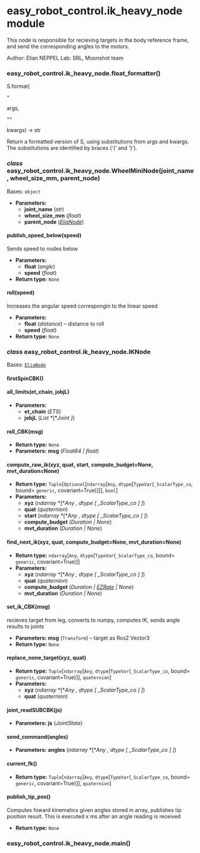 # easy_robot_control.ik_heavy_node module

This node is responsible for recieving targets in the body reference frame, and send the
corresponding angles to the motors.

Author: Elian NEPPEL
Lab: SRL, Moonshot team

### easy_robot_control.ik_heavy_node.float_formatter()

S.format(

```
*
```

args, 

```
**
```

kwargs) -> str

Return a formatted version of S, using substitutions from args and kwargs.
The substitutions are identified by braces (‘{’ and ‘}’).

### *class* easy_robot_control.ik_heavy_node.WheelMiniNode(joint_name, wheel_size_mm, parent_node)

Bases: `object`

* **Parameters:**
  * **joint_name** (*str*)
  * **wheel_size_mm** (*float*)
  * **parent_node** ([*EliaNode*](easy_robot_control.EliaNode.md#easy_robot_control.EliaNode.EliaNode))

#### publish_speed_below(speed)

Sends speed to nodes below

* **Parameters:**
  * **float** (*angle*)
  * **speed** (*float*)
* **Return type:**
  `None`

#### roll(speed)

Increases the angular speed correspongin to the linear speed

* **Parameters:**
  * **float** (*distance*) – distance to roll
  * **speed** (*float*)
* **Return type:**
  `None`

### *class* easy_robot_control.ik_heavy_node.IKNode

Bases: [`EliaNode`](easy_robot_control.EliaNode.md#easy_robot_control.EliaNode.EliaNode)

#### firstSpinCBK()

#### all_limits(et_chain, jobjL)

* **Parameters:**
  * **et_chain** (*ETS*)
  * **jobjL** (*List* *[**Joint* *]*)

#### roll_CBK(msg)

* **Return type:**
  `None`
* **Parameters:**
  **msg** (*Float64* *|* *float*)

#### compute_raw_ik(xyz, quat, start, compute_budget=None, mvt_duration=None)

* **Return type:**
  `Tuple`[`Optional`[`ndarray`[`Any`, `dtype`[`TypeVar`(`_ScalarType_co`, bound= `generic`, covariant=True)]]], `bool`]
* **Parameters:**
  * **xyz** (*ndarray* *[**Any* *,* *dtype* *[* *\_ScalarType_co* *]* *]*)
  * **quat** (*quaternion*)
  * **start** (*ndarray* *[**Any* *,* *dtype* *[* *\_ScalarType_co* *]* *]*)
  * **compute_budget** (*Duration* *|* *None*)
  * **mvt_duration** (*Duration* *|* *None*)

#### find_next_ik(xyz, quat, compute_budget=None, mvt_duration=None)

* **Return type:**
  `ndarray`[`Any`, `dtype`[`TypeVar`(`_ScalarType_co`, bound= `generic`, covariant=True)]]
* **Parameters:**
  * **xyz** (*ndarray* *[**Any* *,* *dtype* *[* *\_ScalarType_co* *]* *]*)
  * **quat** (*quaternion*)
  * **compute_budget** (*Duration* *|* [*EZRate*](easy_robot_control.EliaNode.md#easy_robot_control.EliaNode.EZRate) *|* *None*)
  * **mvt_duration** (*Duration* *|* *None*)

#### set_ik_CBK(msg)

recieves target from leg, converts to numpy, computes IK, sends angle
results to joints

* **Parameters:**
  **msg** (`Transform`) – target as Ros2 Vector3
* **Return type:**
  `None`

#### replace_none_target(xyz, quat)

* **Return type:**
  `Tuple`[`ndarray`[`Any`, `dtype`[`TypeVar`(`_ScalarType_co`, bound= `generic`, covariant=True)]], `quaternion`]
* **Parameters:**
  * **xyz** (*ndarray* *[**Any* *,* *dtype* *[* *\_ScalarType_co* *]* *]*)
  * **quat** (*quaternion*)

#### joint_readSUBCBK(js)

* **Parameters:**
  **js** (*JointState*)

#### send_command(angles)

* **Parameters:**
  **angles** (*ndarray* *[**Any* *,* *dtype* *[* *\_ScalarType_co* *]* *]*)

#### current_fk()

* **Return type:**
  `Tuple`[`ndarray`[`Any`, `dtype`[`TypeVar`(`_ScalarType_co`, bound= `generic`, covariant=True)]], `quaternion`]

#### publish_tip_pos()

Computes foward kinematics given angles stored in array,
publishes tip position result.
This is executed x ms after an angle reading is received

* **Return type:**
  `None`

### easy_robot_control.ik_heavy_node.main()
